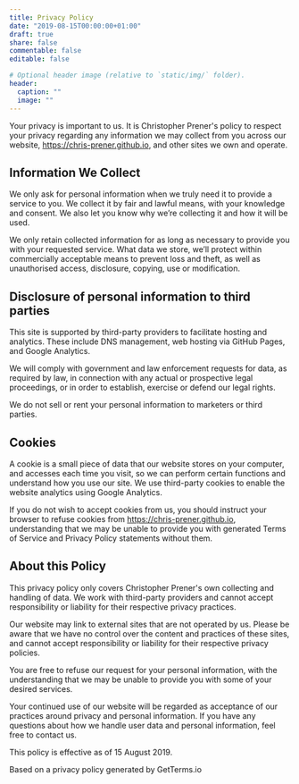 ```yaml
---
title: Privacy Policy
date: "2019-08-15T00:00:00+01:00"
draft: true
share: false
commentable: false
editable: false

# Optional header image (relative to `static/img/` folder).
header:
  caption: ""
  image: ""
---
```


Your privacy is important to us. It is Christopher Prener's policy to respect your privacy regarding any information we may collect from you across our website, https://chris-prener.github.io, and other sites we own and operate.

## Information We Collect
We only ask for personal information when we truly need it to provide a service to you. We collect it by fair and lawful means, with your knowledge and consent. We also let you know why we’re collecting it and how it will be used.

We only retain collected information for as long as necessary to provide you with your requested service. What data we store, we’ll protect within commercially acceptable means to prevent loss and theft, as well as unauthorised access, disclosure, copying, use or modification.

## Disclosure of personal information to third parties
This site is supported by third-party providers to facilitate hosting and analytics. These include DNS management, web hosting via GitHub Pages, and Google Analytics.

We will comply with government and law enforcement requests for data, as required by law, in connection with any actual or prospective legal proceedings, or in order to establish, exercise or defend our legal rights.

We do not sell or rent your personal information to marketers or third parties.

## Cookies
A cookie is a small piece of data that our website stores on your computer, and accesses each time you visit, so we can perform certain functions and understand how you use our site. We use third-party cookies to enable the website analytics using Google Analytics.

If you do not wish to accept cookies from us, you should instruct your browser to refuse cookies from https://chris-prener.github.io, understanding that we may be unable to provide you with generated Terms of Service and Privacy Policy statements without them.

## About this Policy 
This privacy policy only covers Christopher Prener's own collecting and handling of data. We work with third-party providers and cannot accept responsibility or liability for their respective privacy practices.

Our website may link to external sites that are not operated by us. Please be aware that we have no control over the content and practices of these sites, and cannot accept responsibility or liability for their respective privacy policies.

You are free to refuse our request for your personal information, with the understanding that we may be unable to provide you with some of your desired services.

Your continued use of our website will be regarded as acceptance of our practices around privacy and personal information. If you have any questions about how we handle user data and personal information, feel free to contact us.

This policy is effective as of 15 August 2019.

Based on a privacy policy generated by GetTerms.io 
